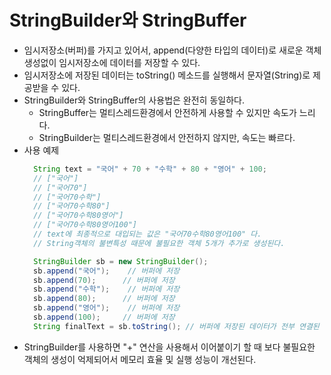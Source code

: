 # StringBuilder와 StringBuffer
- 임시저장소(버퍼)를 가지고 있어서, append(다양한 타입의 데이터)로 새로운 객체 생성없이 임시저장소에 데이터를 저장할 수 있다.
- 임시저장소에 저장된 데이터는 toString() 메소드를 실행해서 문자열(String)로 제공받을 수 있다.
- StringBuilder와 StringBuffer의 사용법은 완전히 동일하다.
	+ StringBuffer는 멀티스레드환경에서 안전하게 사용할 수 있지만 속도가 느리다.
	+ StringBuilder는 멀티스레드환경에서 안전하지 않지만, 속도는 빠르다.
- 사용 예제
  ```java
    String text = "국어" + 70 + "수학" + 80 + "영어" + 100;
	// ["국어"]		     	
	// ["국어70"]				
	// ["국어70수학"]				
	// ["국어70수학80"]			
	// ["국어70수학80영어"]  
	// ["국어70수학80영어100"]
	// text에 최종적으로 대입되는 값은 "국어70수학80영어100" 다.
	// String객체의 불변특성 때문에 불필요한 객체 5개가 추가로 생성된다.

    StringBuilder sb = new StringBuilder();
    sb.append("국어");	// 버퍼에 저장
    sb.append(70);		// 버퍼에 저장
    sb.append("수학");	// 버퍼에 저장
    sb.append(80);		// 버퍼에 저장
    sb.append("영어");	// 버퍼에 저장
    sb.append(100);		// 버퍼에 저장
    String finalText = sb.toString(); // 버퍼에 저장된 데이터가 전부 연결된 문자열이 반환된다.
  ```
- StringBuilder를 사용하면 "+" 연산을 사용해서 이어붙이기 할 때 보다 불필요한 객체의 생성이 억제되어서 메모리 효율 및 실행 성능이 개선된다.




			
